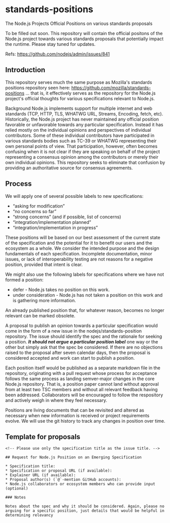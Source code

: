 # standards-positions
The Node.js Projects Official Positions on various standards proposals 

To be filled out soon. This repository will contain the official positons of the Node.js project towards various standards proposals that potentially impact the runtime. Please stay tuned for updates.

Refs: https://github.com/nodejs/admin/issues/841

## Introduction

This repository serves much the same purpose as Mozilla's standards positions repository seen here: https://github.com/mozilla/standards-positions ... that is, it effectively serves as the repository for the Node.js project's official thoughts for various specifications relevant to Node.js.

Background
Node.js implements support for multiple internet and web standards (TCP, HTTP, TLS, WHATWG URL, Streams, Encoding, fetch, etc). Historically, the Node.js project has never maintained any official position favorable or unfavorable towards any particular specification. Instead it has relied mostly on the individual opinions and perspectives of individual contributors. Some of these individual contributors have participated in various standards bodies such as TC-39 or WHATWG representing their own personal points of view. That participation, however, often becomes confusing when it is not clear if they are speaking on behalf of the project representing a consensus opinion among the contributors or merely their own individual opinions. This repository seeks to eliminate that confusion by providing an authoritative source for consensus agreements.

## Process

We will apply one of several possible labels to new specifications:

* “asking for modification”
* “no concerns so far”
* “strong concerns” (and if possible, list of concerns)
* “integration/implementation planned”
* “integration/implementation in progress”

These positions will be based on our best assessment of the current state of the specification and the potential for it to benefit our users and the ecosystem as a whole. We consider the intended purpose and the design fundamentals of each specification. Incomplete documentation, minor issues, or lack of interoperability testing are not reasons for a negative position, provided that intent is clear.

We might also use the following labels for specifications where we have not formed a position:

* defer - Node.js takes no position on this work.
* under consideration - Node.js has not taken a position on this work and is gathering more information.

An already published position that, for whatever reason, becomes no longer relevant can be marked obsolete.
 
A proposal to publish an opinion towards a particular specification would come in the form of a new issue in the nodejs/standards-position repository. The issue should identify the spec and the rationale for seeking a position. ***It should not argue a particular position label*** one way or the other but simply ask that the spec be considered. If there are no objections raised to the proposal after seven calendar days, then the proposal is considered accepted and work can start to publish a position.

Each position itself would be published as a separate markdown file in the repository, originating with a pull request whose process for acceptance follows the same process as landing semver-major changes in the core Node.js repository. That is, a position paper cannot land without approval from at least two TSC members and without all relevant feedback having been addressed. Collaborators will be encouraged to follow the respository and actively weigh in where they feel necessary.

Positions are living documents that can be revisited and altered as necessary when new information is received or project requirements evolve. We will use the git history to track any changes in position over time.

## Template for proposals

```
<!-- Please use only the specification title as the issue title. -->

## Request for Node.js Position on an Emerging Specification

* Specification title: 
* Specification or proposal URL (if available): 
* Explainer URL (if available):
* Proposal author(s) (`@`-mention GitHub accounts): 
* Node.js collaborators or ecosystem members who can provide input (optional)

### Notes

Notes about the spec and why it should be considered. Again, please no arguing for a specific position, just details that would be helpful in determining relevancy
```
